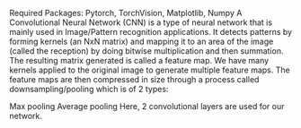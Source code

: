 Required Packages: Pytorch, TorchVision, Matplotlib, Numpy
A Convolutional Neural Network (CNN) is a type of neural network that is mainly used in Image/Pattern recognition applications. It detects patterns by forming kernels (an NxN matrix) and mapping it to an area of the image (called the reception) by doing bitwise multiplication and then summation. The resulting matrix generated is called a feature map. We have many kernels applied to the original image to generate multiple feature maps. The feature maps are then compressed in size through a process called downsampling/pooling which is of 2 types:

Max pooling
Average pooling
Here, 2 convolutional layers are used for our network.
